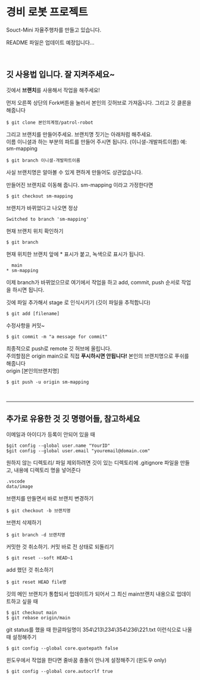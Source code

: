 # 경비 로봇 프로젝트
Souct-Mini 자율주행차를 만들고 있습니다.

README 파일은 업데이트 예정입니다...

<br/>

## 깃 사용법 입니다. 잘 지켜주세요~
깃에서 **브랜치**를 사용해서 작업을 해주세요!

먼저 오른쪽 상단의 Fork버튼을 눌러서 본인의 깃허브로 가져옵니다. 그리고 깃 클론을 해줍니다

```
$ git clone 본인의계정/patrol-robot
```

그리고 브랜치를 만들어주세요. 브랜치명 짓기는 아래처럼 해주세요.  
이름 이니셜과 하는 부분의 파트를 만들어 주시면 됩니다. (이니셜-개발파트이름)
예: sm-mapping
```
$ git branch 이니셜-개발파트이름
```

사실 브랜치명은 알아볼 수 있게 편하게 만들어도 상관없습니다.

만들어진 브랜치로 이동해 줍니다. sm-mapping 이라고 가정한다면
```
$ git checkout sm-mapping
```
브랜치가 바뀌었다고 나오면 정상
```
Switched to branch 'sm-mapping'
```

현재 브랜치 위치 확인하기
```
$ git branch 
```

현재 위치한 브랜치 앞에 * 표시가 붙고, 녹색으로 표시가 됩니다.
```
  main
* sm-mapping
```

이제 branch가 바뀌었으므로 여기에서 작업을 하고 add, commit, push 순서로 작업을 하시면 됩니다.

깃에 파일 추가해서 stage 로 인식시키기 (깃이 파일을 추적합니다)
```
$ git add [filename]
```
수정사항을 커밋~ 
```
$ git commit -m "a message for commit"
```

최종적으로 push로 remote 깃 허브에 올립니다.   
주의할점은 origin main으로 직접 **푸시하시면 안됩니다!** 본인의 브랜치명으로 푸쉬를 해줍니다  
origin [본인의브랜치명]
```
$ git push -u origin sm-mapping
```

<br/>

___

## 추가로 유용한 것 깃 명령어들, 참고하세요
이메일과 아이디가 등록이 안되어 있을 때 
```
$git config --global user.name "YourID"
$git config --global user.email "youremail@domain.com"
```
원하지 않는 디렉토리/ 파일 제외하려면 깃이 있는 디렉토리에 .gitignore 파일을 만들고, 내용에 디렉토리 명을 넣어준다
```
.vscode
data/image
```

브랜치를 만들면서 바로 브랜치 변경하기
```
$ git checkout -b 브랜치명
```

브랜치 삭제하기
```
$ git branch -d 브랜치명
```

커밋한 것 취소하기. 커밋 바로 전 상태로 되돌리기
```
$ git reset --soft HEAD~1
```

add 했던 것 취소하기 
```
$ git reset HEAD file명
```

깃의 메인 브랜치가 통합되서 업데이트가 되어서 그 최신 main브랜치 내용으로 업데이트하고 싶을 때 
```
$ git checkout main
$ git rebase origin/main
```

git status를 했을 때 한글파일명이 354\213\234\354\236\221.txt 이런식으로 나올 때 설정해주기
```
$ git config --global core.quotepath false
```

윈도우에서 작업을 한다면 줄바꿈 충돌이 안나게 설정해주기 (윈도우 only)
```
$ git config --global core.autocrlf true
```

